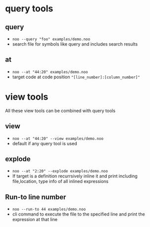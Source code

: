 # query tools

## query

- `noo --query "foo" examples/demo.noo`
- search file for symbols like query and includes search results

## at

- `noo --at "44:20" examples/demo.noo`
- target code at code position `"[line_number]:[column_number]"`

# view tools

All these view tools can be combined with query tools

## view

- `noo --at "44:20" --view examples/demo.noo`
- default if any query tool is used

## explode

- `noo --at "2:20" --explode examples/demo.noo`
- If target is a definition recurrsively inline it and print including file,location, type info of all inlined expressions

## Run-to line number

- `noo --run-to 44 examples/demo.noo`
- cli command to execute the file to the specified line and print the expression at that line
